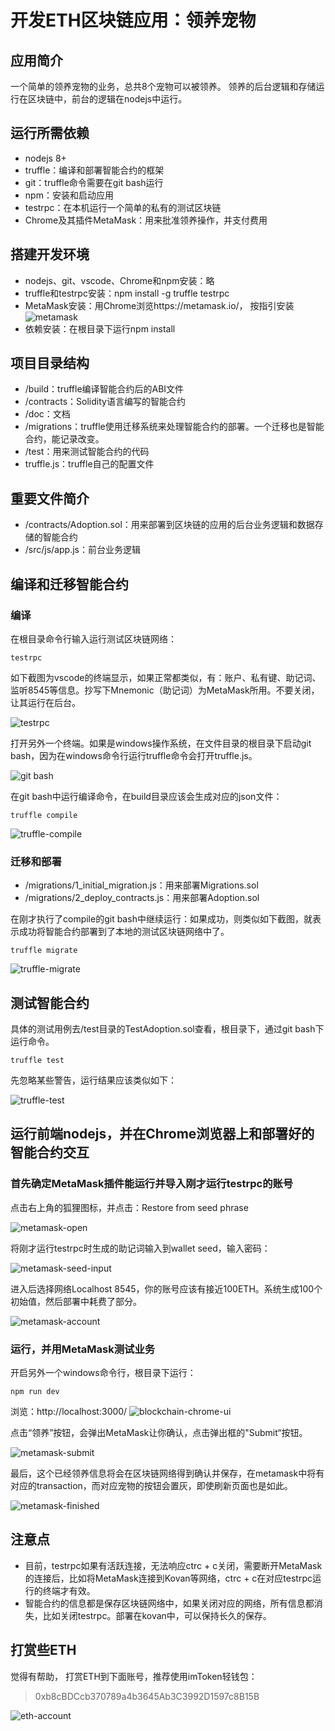 # 开发ETH区块链应用：领养宠物

## 应用简介

一个简单的领养宠物的业务，总共8个宠物可以被领养。
领养的后台逻辑和存储运行在区块链中，前台的逻辑在nodejs中运行。

## 运行所需依赖
- nodejs 8+
- truffle：编译和部署智能合约的框架
- git：truffle命令需要在git bash运行
- npm：安装和启动应用
- testrpc：在本机运行一个简单的私有的测试区块链
- Chrome及其插件MetaMask：用来批准领养操作，并支付费用

## 搭建开发环境
- nodejs、git、vscode、Chrome和npm安装：略
- truffle和testrpc安装：npm install -g truffle testrpc
- MetaMask安装：用Chrome浏览https://metamask.io/， 按指引安装
![metamask](doc/metamask.png)
- 依赖安装：在根目录下运行npm install

## 项目目录结构
- /build：truffle编译智能合约后的ABI文件
- /contracts：Solidity语言编写的智能合约
- /doc：文档
- /migrations：truffle使用迁移系统来处理智能合约的部署。一个迁移也是智能合约，能记录改变。
- /test：用来测试智能合约的代码
- truffle.js：truffle自己的配置文件

## 重要文件简介
- /contracts/Adoption.sol：用来部署到区块链的应用的后台业务逻辑和数据存储的智能合约
- /src/js/app.js：前台业务逻辑

## 编译和迁移智能合约

### 编译
在根目录命令行输入运行测试区块链网络：

`testrpc`

如下截图为vscode的终端显示，如果正常都类似，有：账户、私有键、助记词、监听8545等信息。抄写下Mnemonic（助记词）为MetaMask所用。不要关闭，让其运行在后台。

![testrpc](doc/testrpc-run.png)

打开另外一个终端。如果是windows操作系统，在文件目录的根目录下启动git bash，因为在windows命令行运行truffle命令会打开truffle.js。

![git bash](doc/git-bash-here.png)

在git bash中运行编译命令，在build目录应该会生成对应的json文件：

`truffle compile`

![truffle-compile](doc/truffle-compile.png)

### 迁移和部署
- /migrations/1_initial_migration.js：用来部署Migrations.sol
- /migrations/2_deploy_contracts.js：用来部署Adoption.sol

在刚才执行了compile的git bash中继续运行：如果成功，则类似如下截图，就表示成功将智能合约部署到了本地的测试区块链网络中了。

`truffle migrate`

![truffle-migrate](doc/truffle-migrate.png)

## 测试智能合约

具体的测试用例去/test目录的TestAdoption.sol查看，根目录下，通过git bash下运行命令。

`truffle test`

先忽略某些警告，运行结果应该类似如下：

![truffle-test](doc/truffle-test.png)

## 运行前端nodejs，并在Chrome浏览器上和部署好的智能合约交互

### 首先确定MetaMask插件能运行并导入刚才运行testrpc的账号
点击右上角的狐狸图标，并点击：Restore from seed phrase

![metamask-open](doc/metamask-open.png)

将刚才运行testrpc时生成的助记词输入到wallet seed，输入密码：

![metamask-seed-input](doc/metamask-seed-input.png)

进入后选择网络Localhost 8545，你的账号应该有接近100ETH。系统生成100个初始值，然后部署中耗费了部分。

![metamask-account](doc/metamask-account.png)

### 运行，并用MetaMask测试业务


开启另外一个windows命令行，根目录下运行：

`npm run dev`

浏览：http://localhost:3000/
![blockchain-chrome-ui](doc/blockchain-chrome-ui.png)

点击“领养”按钮，会弹出MetaMask让你确认，点击弹出框的"Submit“按钮。

![metamask-submit](doc/metamask-submit.png)

最后，这个已经领养信息将会在区块链网络得到确认并保存，在metamask中将有对应的transaction，而对应宠物的按钮会置灰，即使刷新页面也是如此。

![metamask-finished](doc/metamask-finished.png)

## 注意点
- 目前，testrpc如果有活跃连接，无法响应ctrc + c关闭，需要断开MetaMask的连接后，比如将MetaMask连接到Kovan等网络，ctrc + c在对应testrpc运行的终端才有效。
- 智能合约的信息都是保存区块链网络中，如果关闭对应的网络，所有信息都消失，比如关闭testrpc。部署在kovan中，可以保持长久的保存。

## 打赏些ETH

觉得有帮助， 打赏ETH到下面账号，推荐使用imToken轻钱包：
> 0xb8cBDCcb370789a4b3645Ab3C3992D1597c8B15B


![eth-account](doc/eth-account.png)
